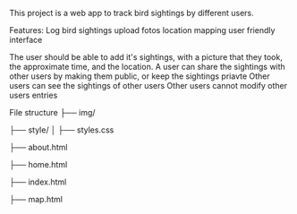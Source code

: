This project is a web app to track bird sightings by different users.


Features:
Log bird sightings
upload fotos
location mapping 
user friendly interface




The user should be able to add it's sightings, with a picture that they took, the approximate time, and the location.
A user can share the sightings with other users by making them public, or keep the sightings priavte
Other users can see the sightings of other users
Other users cannot modify other users entries


File structure
├── img/

├── style/
│   ├── styles.css

├── about.html

├── home.html

├── index.html

├── map.html

